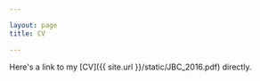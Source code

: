 ```yaml
---

layout: page
title: CV

---
```


Here's a link to my [CV]({{ site.url }}/static/JBC_2016.pdf) directly.